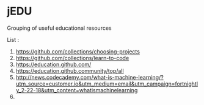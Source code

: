 # jEDU
Grouping of useful educational resources

List :

1. https://github.com/collections/choosing-projects
2. https://github.com/collections/learn-to-code
3. https://education.github.com/
4. https://education.github.community/top/all
5. http://news.codecademy.com/what-is-machine-learning/?utm_source=customer.io&utm_medium=email&utm_campaign=fortnightly_2-22-18&utm_content=whatismachinelearning
6. 
